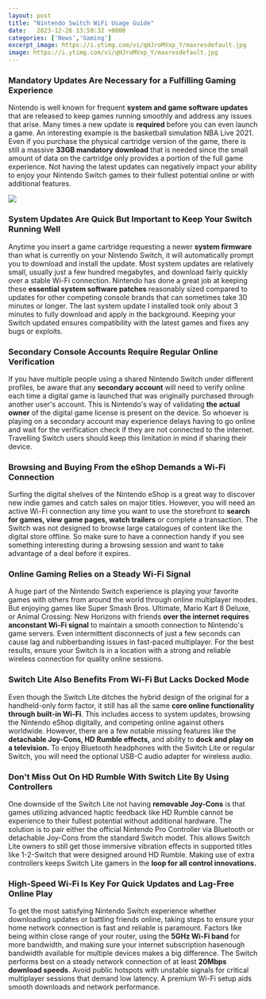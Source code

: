 ```yaml
---
layout: post
title: "Nintendo Switch WiFi Usage Guide"
date:   2023-12-26 13:59:32 +0000
categories: ['News','Gaming']
excerpt_image: https://i.ytimg.com/vi/qHJroMVxp_Y/maxresdefault.jpg
image: https://i.ytimg.com/vi/qHJroMVxp_Y/maxresdefault.jpg
---
```


###  Mandatory Updates Are Necessary for a Fulfilling Gaming Experience
Nintendo is well known for frequent **system and game software updates** that are released to keep games running smoothly and address any issues that arise. Many times a new update is **required** before you can even launch a game. An interesting example is the basketball simulation NBA Live 2021. Even if you purchase the physical cartridge version of the game, there is still a massive **33GB mandatory download** that is needed since the small amount of data on the cartridge only provides a portion of the full game experience. Not having the latest updates can negatively impact your ability to enjoy your Nintendo Switch games to their fullest potential online or with additional features.

![](https://blog.rottenwifi.com/wp-content/uploads/2020/10/Nintendo-switch-wifi.jpg)
###  System Updates Are Quick But Important to Keep Your Switch Running Well
Anytime you insert a game cartridge requesting a newer **system firmware** than what is currently on your Nintendo Switch, it will automatically prompt you to download and install the update. Most system updates are relatively small, usually just a few hundred megabytes, and download fairly quickly over a stable Wi-Fi connection. Nintendo has done a great job at keeping these **essential system software patches** reasonably sized compared to updates for other competing console brands that can sometimes take 30 minutes or longer. The last system update I installed took only about 3 minutes to fully download and apply in the background. Keeping your Switch updated ensures compatibility with the latest games and fixes any bugs or exploits.
###  Secondary Console Accounts Require Regular Online Verification 
If you have multiple people using a shared Nintendo Switch under different profiles, be aware that any **secondary account** will need to verify online each time a digital game is launched that was originally purchased through another user's account. This is Nintendo's way of validating **the actual owner** of the digital game license is present on the device. So whoever is playing on a secondary account may experience delays having to go online and wait for the verification check if they are not connected to the internet. Travelling Switch users should keep this limitation in mind if sharing their device.
###  Browsing and Buying From the eShop Demands a Wi-Fi Connection
Surfing the digital shelves of the Nintendo eShop is a great way to discover new indie games and catch sales on major titles. However, you will need an active Wi-Fi connection any time you want to use the storefront to **search for games, view game pages, watch trailers** or complete a transaction. The Switch was not designed to browse large catalogues of content like the digital store offline. So make sure to have a connection handy if you see something interesting during a browsing session and want to take advantage of a deal before it expires.
###  Online Gaming Relies on a Steady Wi-Fi Signal 
A huge part of the Nintendo Switch experience is playing your favorite games with others from around the world through online multiplayer modes. But enjoying games like Super Smash Bros. Ultimate, Mario Kart 8 Deluxe, or Animal Crossing: New Horizons with friends **over the internet requires anconstant Wi-Fi signal** to maintain a smooth connection to Nintendo's game servers. Even intermittent disconnects of just a few seconds can cause lag and rubberbanding issues in fast-paced multiplayer. For the best results, ensure your Switch is in a location with a strong and reliable wireless connection for quality online sessions. 
###  Switch Lite Also Benefits From Wi-Fi But Lacks Docked Mode
Even though the Switch Lite ditches the hybrid design of the original for a handheld-only form factor, it still has all the same **core online functionality through built-in Wi-Fi**. This includes access to system updates, browsing the Nintendo eShop digitally, and competing online against others worldwide. However, there are a few notable missing features like the **detachable Joy-Cons, HD Rumble effects,** and ability to **dock and play on a television.** To enjoy Bluetooth headphones with the Switch Lite or regular Switch, you will need the optional USB-C audio adapter for wireless audio.
###  Don't Miss Out On HD Rumble With Switch Lite By Using Controllers 
One downside of the Switch Lite not having **removable Joy-Cons** is that games utilizing advanced haptic feedback like HD Rumble cannot be experience to their fullest potential without additional hardware. The solution is to pair either the official Nintendo Pro Controller via Bluetooth or detachable Joy-Cons from the standard Switch model. This allows Switch Lite owners to still get those immersive vibration effects in supported titles like 1-2-Switch that were designed around HD Rumble. Making use of extra controllers keeps Switch Lite gamers in the **loop for all control innovations.**
###  High-Speed Wi-Fi Is Key For Quick Updates and Lag-Free Online Play
To get the most satisfying Nintendo Switch experience whether downloading updates or battling friends online, taking steps to ensure your home network connection is fast and reliable is paramount. Factors like being within close range of your router, using the **5GHz Wi-Fi band** for more bandwidth, and making sure your internet subscription hasenough bandwidth available for multiple devices makes a big difference. The Switch performs best on a steady network connection of at least **20Mbps download speeds.** Avoid public hotspots with unstable signals for critical multiplayer sessions that demand low latency. A premium Wi-Fi setup aids smooth downloads and network performance.